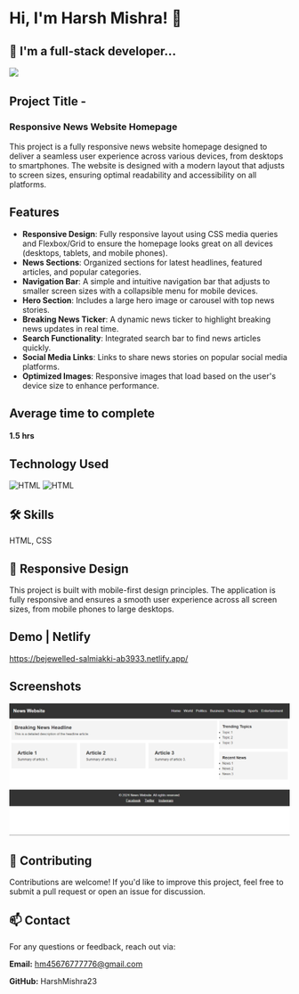 
# Hi, I'm Harsh Mishra! 👋


## 🚀 I'm a full-stack developer...
<img src="https://user-images.githubusercontent.com/73097560/115834477-dbab4500-a447-11eb-908a-139a6edaec5c.gif">

## Project Title - 
### Responsive News Website Homepage

This project is a fully responsive news website homepage designed to deliver a seamless user experience across various devices, from desktops to smartphones. The website is designed with a modern layout that adjusts to screen sizes, ensuring optimal readability and accessibility on all platforms.


## Features

+ **Responsive Design**: Fully responsive layout using CSS media queries and Flexbox/Grid to ensure the homepage looks great on all devices (desktops, tablets, and mobile phones).
+ **News Sections**: Organized sections for latest headlines, featured articles, and popular categories.
+ **Navigation Bar**: A simple and intuitive navigation bar that adjusts to smaller screen sizes with a collapsible menu for mobile devices.
+ **Hero Section**: Includes a large hero image or carousel with top news stories.
+ **Breaking News Ticker**: A dynamic news ticker to highlight breaking news updates in real time.
+ **Search Functionality**: Integrated search bar to find news articles quickly.
+ **Social Media Links**: Links to share news stories on popular social media platforms.
+ **Optimized Images**: Responsive images that load based on the user's device size to enhance performance.


## Average time to complete
#### 1.5 hrs


## Technology Used



![HTML](https://img.shields.io/badge/FirstTech-HTML-blue)
![HTML](https://img.shields.io/badge/SecondTech-CSS-black)

## 🛠 Skills
HTML, CSS

## 📱 Responsive Design


This project is built with mobile-first design principles. The application is fully responsive and ensures a smooth user experience across all screen sizes, from mobile phones to large desktops.

## Demo | Netlify
https://bejewelled-salmiakki-ab3933.netlify.app/

## Screenshots
![alt](./image.png)


## 🤝 Contributing

Contributions are welcome! If you'd like to improve this project, feel free to submit a pull request or open an issue for discussion.



## 📫 Contact
For any questions or feedback, reach out via:

**Email:** hm45676777776@gmail.com

**GitHub:** HarshMishra23

